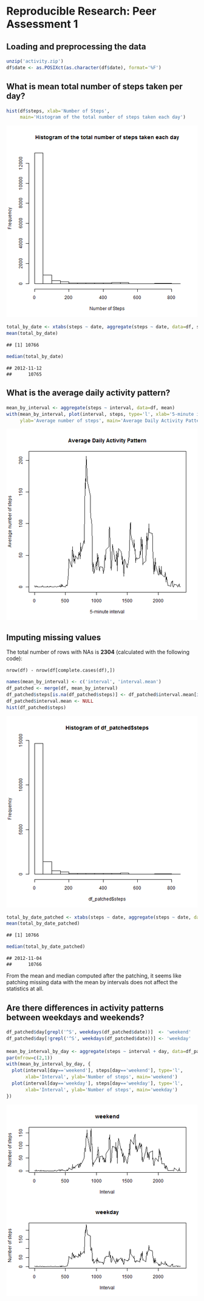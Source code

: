 # Reproducible Research: Peer Assessment 1



## Loading and preprocessing the data

```r
unzip('activity.zip')
df$date <- as.POSIXct(as.character(df$date), format='%F')
```

## What is mean total number of steps taken per day?


```r
hist(df$steps, xlab='Number of Steps',
     main='Histogram of the total number of steps taken each day')
```

![plot of chunk unnamed-chunk-2](figure/unnamed-chunk-2.png) 

```r
total_by_date <- xtabs(steps ~ date, aggregate(steps ~ date, data=df, sum))
mean(total_by_date)
```

```
## [1] 10766
```

```r
median(total_by_date)
```

```
## 2012-11-12 
##      10765
```

## What is the average daily activity pattern?

```r
mean_by_interval <- aggregate(steps ~ interval, data=df, mean)
with(mean_by_interval, plot(interval, steps, type='l', xlab='5-minute interval',
     ylab='Average number of steps', main='Average Daily Activity Pattern'))
```

![plot of chunk unnamed-chunk-3](figure/unnamed-chunk-3.png) 

## Imputing missing values
The total number of rows with NAs is
__2304__ (calculated with the following
code):

```
nrow(df) - nrow(df[complete.cases(df),])
```


```r
names(mean_by_interval) <- c('interval', 'interval.mean')
df_patched <- merge(df, mean_by_interval)
df_patched$steps[is.na(df_patched$steps)] <- df_patched$interval.mean[is.na(df_patched$steps)]
df_patched$interval.mean <- NULL
hist(df_patched$steps)
```

![plot of chunk unnamed-chunk-4](figure/unnamed-chunk-4.png) 

```r
total_by_date_patched <- xtabs(steps ~ date, aggregate(steps ~ date, data=df_patched, sum))
mean(total_by_date_patched)
```

```
## [1] 10766
```

```r
median(total_by_date_patched)
```

```
## 2012-11-04 
##      10766
```

From the mean and median computed after the patching, it seems like
patching missing data with the mean by intervals does not affect the statistics
at all.

## Are there differences in activity patterns between weekdays and weekends?


```r
df_patched$day[grepl('^S', weekdays(df_patched$date))]  <- 'weekend'
df_patched$day[!grepl('^S', weekdays(df_patched$date))] <- 'weekday'

mean_by_interval_by_day <- aggregate(steps ~ interval + day, data=df_patched, mean)
par(mfrow=c(2,1))
with(mean_by_interval_by_day, {
  plot(interval[day=='weekend'], steps[day=='weekend'], type='l',
       xlab='Interval', ylab='Number of steps', main='weekend')
  plot(interval[day=='weekday'], steps[day=='weekday'], type='l',
       xlab='Interval', ylab='Number of steps', main='weekday')
})
```

![plot of chunk unnamed-chunk-5](figure/unnamed-chunk-5.png) 
